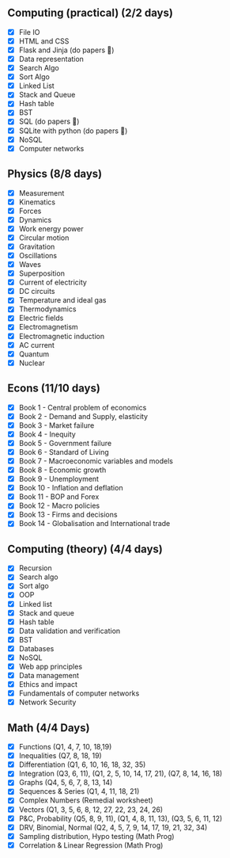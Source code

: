 ## Computing (practical) (2/2 days)
- [x] File IO
- [x] HTML and CSS
- [x] Flask and Jinja (do papers 🙏)
- [x] Data representation
- [x] Search Algo
- [x] Sort Algo
- [x] Linked List
- [x] Stack and Queue
- [x] Hash table
- [x] BST
- [x] SQL  (do papers 🙏)
- [x] SQLite with python  (do papers 🙏)
- [x] NoSQL
- [x] Computer networks
## Physics (8/8 days)
- [x] Measurement
- [x] Kinematics
- [x] Forces
- [x] Dynamics
- [x] Work energy power
- [x] Circular motion
- [x] Gravitation
- [x] Oscillations
- [x] Waves
- [x] Superposition
- [x] Current of electricity
- [x] DC circuits
- [x] Temperature and ideal gas
- [x] Thermodynamics
- [x] Electric fields
- [x] Electromagnetism
- [x] Electromagnetic induction
- [x] AC current
- [x] Quantum
- [x] Nuclear
## Econs (11/10 days)
- [x] Book 1 - Central problem of economics
- [x] Book 2 - Demand and Supply, elasticity
- [x] Book 3 - Market failure
- [x] Book 4 - Inequity
- [x] Book 5 - Government failure
- [x] Book 6 - Standard of Living
- [x] Book 7 - Macroeconomic variables and models
- [x] Book 8 - Economic growth
- [x] Book 9 - Unemployment
- [x] Book 10 - Inflation and deflation
- [x] Book 11 - BOP and Forex
- [x] Book 12 - Macro policies
- [x] Book 13 - Firms and decisions
- [x] Book 14 - Globalisation and International trade
## Computing (theory) (4/4 days)
- [x] Recursion
- [x] Search algo
- [x] Sort algo
- [x] OOP
- [x] Linked list
- [x] Stack and queue
- [x] Hash table
- [x] Data validation and verification
- [x] BST
- [x] Databases
- [x] NoSQL
- [x] Web app principles
- [x] Data management
- [x] Ethics and impact
- [x] Fundamentals of computer networks
- [x] Network Security

## Math (4/4 Days)
- [x] Functions (Q1, 4, 7, 10, 18,19)
- [x] Inequalities (Q7, 8, 18, 19)
- [x] Differentiation (Q1, 6, 10, 16, 18, 32, 35)
- [x] Integration (Q3, 6, 11), (Q1, 2, 5, 10, 14, 17, 21), (Q7, 8, 14, 16, 18)
- [x] Graphs (Q4, 5, 6, 7, 8, 13, 14)
- [x] Sequences & Series (Q1, 4, 11, 18, 21)
- [x] Complex Numbers (Remedial worksheet)
- [x] Vectors (Q1, 3, 5, 6, 8, 12, 27, 22, 23, 24, 26)
- [x] P&C, Probability (Q5, 8, 9, 11), (Q1, 4, 8, 11, 13),  (Q3, 5, 6, 11, 12)
- [x] DRV, Binomial, Normal (Q2, 4, 5, 7, 9, 14, 17, 19, 21, 32, 34)
- [x] Sampling distribution, Hypo testing (Math Prog)
- [x] Correlation & Linear Regression (Math Prog)